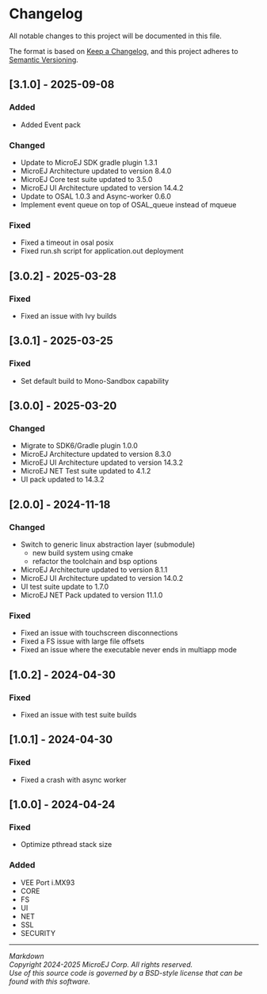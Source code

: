 # Changelog

All notable changes to this project will be documented in this file.

The format is based on [Keep a Changelog](https://keepachangelog.com/en/1.0.0/),
and this project adheres to [Semantic Versioning](https://semver.org/spec/v2.0.0.html).

## [3.1.0] - 2025-09-08

### Added

- Added Event pack

### Changed

- Update to MicroEJ SDK gradle plugin 1.3.1
- MicroEJ Architecture updated to version 8.4.0
- MicroEJ Core test suite updated to 3.5.0
- MicroEJ UI Architecture updated to version 14.4.2
- Update to OSAL 1.0.3 and Async-worker 0.6.0
- Implement event queue on top of OSAL_queue instead of mqueue

### Fixed

- Fixed a timeout in osal posix
- Fixed run.sh script for application.out deployment

## [3.0.2] - 2025-03-28

### Fixed

- Fixed an issue with Ivy builds

## [3.0.1] - 2025-03-25

### Fixed

- Set default build to Mono-Sandbox capability

## [3.0.0] - 2025-03-20

### Changed

- Migrate to SDK6/Gradle plugin 1.0.0
- MicroEJ Architecture updated to version 8.3.0
- MicroEJ UI Architecture updated to version 14.3.2
- MicroEJ NET Test suite updated to 4.1.2
- UI pack updated to 14.3.2

## [2.0.0] - 2024-11-18

### Changed

- Switch to generic linux abstraction layer (submodule)
  - new build system using cmake
  - refactor the toolchain and bsp options
- MicroEJ Architecture updated to version 8.1.1
- MicroEJ UI Architecture updated to version 14.0.2
- UI test suite update to 1.7.0
- MicroEJ NET Pack updated to version 11.1.0

### Fixed

- Fixed an issue with touchscreen disconnections
- Fixed a FS issue with large file offsets
- Fixed an issue where the executable never ends in multiapp mode

## [1.0.2] - 2024-04-30

### Fixed

- Fixed an issue with test suite builds

## [1.0.1] - 2024-04-30

### Fixed

- Fixed a crash with async worker

## [1.0.0] - 2024-04-24

### Fixed

- Optimize pthread stack size

### Added

- VEE Port i.MX93
- CORE
- FS
- UI
- NET
- SSL
- SECURITY

---
_Markdown_  
_Copyright 2024-2025 MicroEJ Corp. All rights reserved._  
_Use of this source code is governed by a BSD-style license that can be found with this software._  
